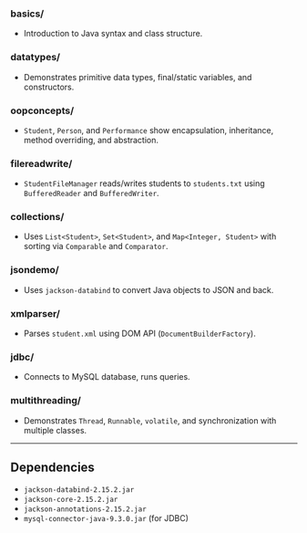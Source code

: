 ### basics/
- Introduction to Java syntax and class structure.

### datatypes/
- Demonstrates primitive data types, final/static variables, and constructors.

### oopconcepts/
- `Student`, `Person`, and `Performance` show encapsulation, inheritance, method overriding, and abstraction.

### filereadwrite/
- `StudentFileManager` reads/writes students to `students.txt` using `BufferedReader` and `BufferedWriter`.

### collections/
- Uses `List<Student>`, `Set<Student>`, and `Map<Integer, Student>` with sorting via `Comparable` and `Comparator`.

### jsondemo/
- Uses `jackson-databind` to convert Java objects to JSON and back.

### xmlparser/
- Parses `student.xml` using DOM API (`DocumentBuilderFactory`).

### jdbc/
- Connects to MySQL database, runs queries.

### multithreading/
- Demonstrates `Thread`, `Runnable`, `volatile`, and synchronization with multiple classes.

---

## Dependencies

- `jackson-databind-2.15.2.jar`
- `jackson-core-2.15.2.jar`
- `jackson-annotations-2.15.2.jar`
- `mysql-connector-java-9.3.0.jar` (for JDBC)

